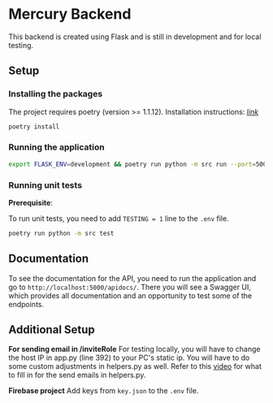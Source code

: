 # Mercury Backend

This backend is created using Flask and is still in development and for local testing.

## Setup

### Installing the packages

The project requires poetry (version >= 1.1.12). Installation instructions: [_link_](https://python-poetry.org/docs/#installation)

```bash
poetry install
```

### Running the application

```bash
export FLASK_ENV=development && poetry run python -m src run --port=5000
```

### Running unit tests

**Prerequisite**:

To run unit tests, you need to add `TESTING = 1` line to the `.env` file.

```bash
poetry run python -m src test
```

## Documentation

To see the documentation for the API, you need to run the application and go to `http://localhost:5000/apidocs/`. There you will see a Swagger UI, which provides all documentation and an opportunity to test some of the endpoints.

## Additional Setup

**For sending email in /inviteRole**
For testing locally, you will have to change the host IP in app.py (line 392) to your PC's static ip. You will have to do some custom adjustments in helpers.py as well.
Refer to this [video](https://www.youtube.com/watch?v=Bg9r_yLk7VY&list=LL&index=62&t=601s&ab_channel=DevEd) for what to fill in for the send emails in helpers.py.

**Firebase project**
Add keys from `key.json` to the `.env` file.
